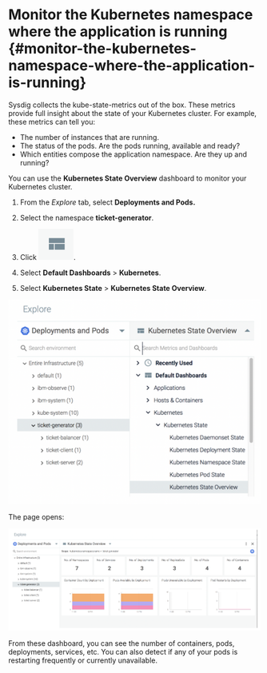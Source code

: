 # Monitor the Kubernetes namespace where the application is running {#monitor-the-kubernetes-namespace-where-the-application-is-running}

Sysdig collects the kube-state-metrics out of the box. These metrics provide full insight about the state of your Kubernetes cluster. For example, these metrics can tell you:

* The number of instances that are running.
* The status of the pods. Are the pods running, available and ready?
* Which entities compose the application namespace. Are they up and running?

You can use the **Kubernetes State Overview** dashboard to monitor your Kubernetes cluster.

1. From the _Explore_ tab, select **Deployments and Pods.**

2. Select the namespace **ticket-generator**.

3. Click ![ ](../images/sysdig_img33a.png).

4. Select **Default Dashboards** &gt; **Kubernetes**.

5. Select **Kubernetes State** &gt; **Kubernetes State Overview**.

![ ](../images/sysdig_img73.png)

The page opens:

![ ](../images/sysdig_img74.png)

From these dashboard, you can see the number of containers, pods, deployments, services, etc. You can also detect if any of your pods is restarting frequently or currently unavailable.
